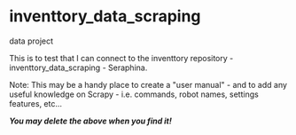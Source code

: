 # inventtory_data_scraping
data project

This is to test that I can connect to the inventtory repository - inventtory_data_scraping - Seraphina. 

Note: This may be a handy place to create a "user manual" - and to add any useful knowledge on Scrapy - i.e. commands, robot names, settings features, etc...

***You may delete the above when you find it!***
